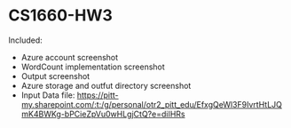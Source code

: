 # CS1660-HW3

Included:
  * Azure account screenshot
  * WordCount implementation screenshot
  * Output screenshot
  * Azure storage and outfut directory screenshot
  * Input Data file: https://pitt-my.sharepoint.com/:t:/g/personal/otr2_pitt_edu/EfxgQeWl3F9IvrtHtLJQmK4BWKg-bPCieZpVu0wHLgjCtQ?e=diIHRs
